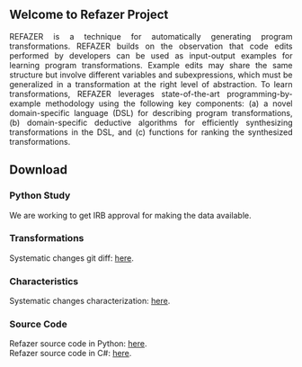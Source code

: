 ## Welcome to Refazer Project

<p align="justify">
REFAZER is a technique for automatically generating program transformations. REFAZER builds on the observation that code edits performed by developers can be used as input-output examples for learning program transformations. Example edits may share the same structure but involve different variables and subexpressions, which must be generalized in a transformation at the right level of abstraction. To learn transformations, REFAZER leverages state-of-the-art programming-by-example methodology using the following key components: (a) a novel domain-specific language (DSL) for describing program transformations, (b) domain-specific deductive algorithms for efficiently synthesizing transformations in the DSL, and (c) functions for ranking the synthesized transformations.
</p>

## Download

### Python Study

We are working to get IRB approval for making the data available.

### Transformations

Systematic changes git diff: [here](http://bit.ly/2f60B4d).

### Characteristics

Systematic changes characterization: [here](http://bit.ly/2dUKB22).

### Source Code

Refazer source code in Python: [here](https://github.com/gustavoasoares/refazer).<br />
Refazer source code in C#: [here](https://github.com/reudismam/Refazer/).
